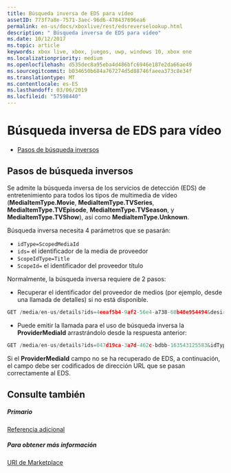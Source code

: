 ```yaml
---
title: Búsqueda inversa de EDS para vídeo
assetID: 773f7a8e-7571-3aec-96d6-478437696ea6
permalink: en-us/docs/xboxlive/rest/edsreverselookup.html
description: " Búsqueda inversa de EDS para vídeo"
ms.date: 10/12/2017
ms.topic: article
keywords: xbox live, xbox, juegos, uwp, windows 10, xbox one
ms.localizationpriority: medium
ms.openlocfilehash: d535dec8a95eba4d486bfc6946e187e2da66ae49
ms.sourcegitcommit: b034650b684a767274d5d88746faeea373c8e34f
ms.translationtype: MT
ms.contentlocale: es-ES
ms.lasthandoff: 03/06/2019
ms.locfileid: "57598440"
---
```

# <a name="eds-reverse-lookup-for-video"></a>Búsqueda inversa de EDS para vídeo
 
  * [Pasos de búsqueda inversos](#ID4EQ)
 
<a id="ID4EQ"></a>

 
## <a name="reverse-lookup-steps"></a>Pasos de búsqueda inversos
 
Se admite la búsqueda inversa de los servicios de detección (EDS) de entretenimiento para todos los tipos de multimedia de vídeo (**MediaItemType.Movie**, **MediaItemType.TVSeries**, **MediaItemType.TVEpisode**, **MediaItemType.TVSeason**, y **MediaItemType.TVShow**), así como **MediaItemType.Unknown**.
 
Búsqueda inversa necesita 4 parámetros que se pasarán: 
   * `idType=ScopedMediaId`
   * `ids=` el identificador de la media de proveedor
   * `ScopeIdType=Title`
   * `ScopeId=` el identificador del proveedor título
 
 
Normalmente, la búsqueda inversa requiere de 2 pasos: 
   * Recuperar el identificador del proveedor de medios (por ejemplo, desde una llamada de detalles) si no está disponible. 

```cpp
GET /media/en-us/details?ids=4eeaf5b4-9af2-56e4-a738-68b48e954494&desiredMediaItemTypes=Movie&desired=Providers
```

 
   * Puede emitir la llamada para el uso de búsqueda inversa la **ProviderMediaId** arrastrándolo desde la respuesta anterior: 

```cpp
GET /media/en-us/details?ids=047d19ca-3a7d-462c-bdbb-163543125583&idType=ScopedMediaId&desiredMediaItemTypes=Movie&fields=all&ScopeIdType=Title&ScopeId=0x5848085B
```

 
  
 
Si el **ProviderMediaId** campo no se ha recuperado de EDS, a continuación, el campo debe ser codificados de dirección URL que se pasan correctamente al EDS.
  
<a id="ID4EOC"></a>

 
## <a name="see-also"></a>Consulte también
 
<a id="ID4EQC"></a>

 
##### <a name="parent"></a>Primario  

[Referencia adicional](atoc-xboxlivews-reference-additional.md)

  
<a id="ID4E3C"></a>

 
##### <a name="further-information"></a>Para obtener más información 

[URI de Marketplace](../uri/marketplace/atoc-reference-marketplace.md)

   
